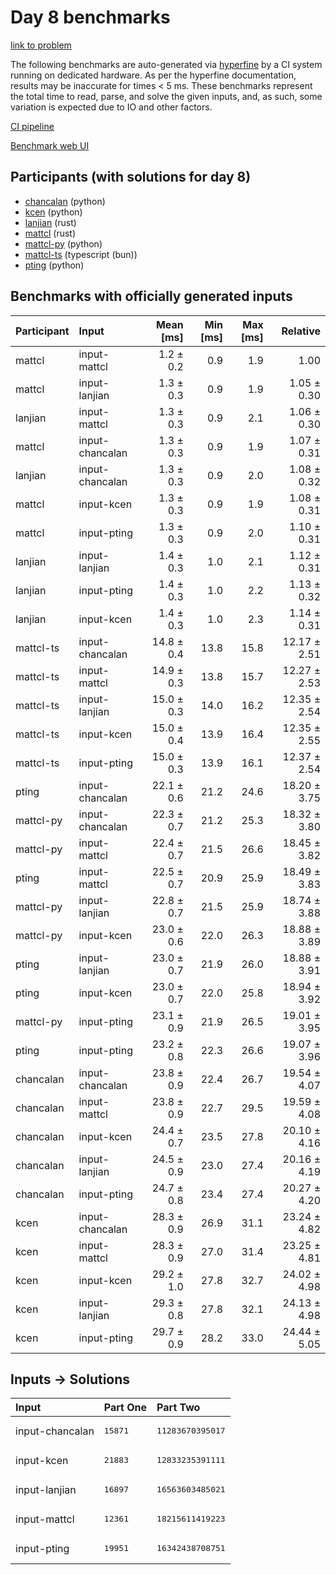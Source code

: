 # Day 8 benchmarks

[link to problem](https://adventofcode.com/2023/day/8)

The following benchmarks are auto-generated via
[hyperfine](https://github.com/sharkdp/hyperfine) by a CI system running on
dedicated hardware. As per the hyperfine documentation, results may be
inaccurate for times < 5 ms. These benchmarks represent the total time to read,
parse, and solve the given inputs, and, as such, some variation is expected due
to IO and other factors.

[CI pipeline](http://ci.papercode.net:8080/teams/main/pipelines/aoc2023)

[Benchmark web UI](https://aoc.ancalagon.black)


## Participants (with solutions for day 8)

- [chancalan](https://github.com/chancalan/aoc2023) (python)
- [kcen](https://github.com/kcen/aoc2023) (python)
- [lanjian](https://github.com/lanjian/aoc-2023) (rust)
- [mattcl](https://github.com/mattcl/aoc2023) (rust)
- [mattcl-py](https://github.com/mattcl/aoc2023-py) (python)
- [mattcl-ts](https://github.com/mattcl/aoc2023-js) (typescript (bun))
- [pting](https://github.com/pting/aoc2023) (python)


## Benchmarks with officially generated inputs

| Participant | Input | Mean [ms] | Min [ms] | Max [ms] | Relative |
|:---|:---|---:|---:|---:|---:|
| mattcl | input-mattcl | 1.2 ± 0.2 | 0.9 | 1.9 | 1.00 |
| mattcl | input-lanjian | 1.3 ± 0.3 | 0.9 | 1.9 | 1.05 ± 0.30 |
| lanjian | input-mattcl | 1.3 ± 0.3 | 0.9 | 2.1 | 1.06 ± 0.30 |
| mattcl | input-chancalan | 1.3 ± 0.3 | 0.9 | 1.9 | 1.07 ± 0.31 |
| lanjian | input-chancalan | 1.3 ± 0.3 | 0.9 | 2.0 | 1.08 ± 0.32 |
| mattcl | input-kcen | 1.3 ± 0.3 | 0.9 | 1.9 | 1.08 ± 0.31 |
| mattcl | input-pting | 1.3 ± 0.3 | 0.9 | 2.0 | 1.10 ± 0.31 |
| lanjian | input-lanjian | 1.4 ± 0.3 | 1.0 | 2.1 | 1.12 ± 0.31 |
| lanjian | input-pting | 1.4 ± 0.3 | 1.0 | 2.2 | 1.13 ± 0.32 |
| lanjian | input-kcen | 1.4 ± 0.3 | 1.0 | 2.3 | 1.14 ± 0.31 |
| mattcl-ts | input-chancalan | 14.8 ± 0.4 | 13.8 | 15.8 | 12.17 ± 2.51 |
| mattcl-ts | input-mattcl | 14.9 ± 0.3 | 13.8 | 15.7 | 12.27 ± 2.53 |
| mattcl-ts | input-lanjian | 15.0 ± 0.3 | 14.0 | 16.2 | 12.35 ± 2.54 |
| mattcl-ts | input-kcen | 15.0 ± 0.4 | 13.9 | 16.4 | 12.35 ± 2.55 |
| mattcl-ts | input-pting | 15.0 ± 0.3 | 13.9 | 16.1 | 12.37 ± 2.54 |
| pting | input-chancalan | 22.1 ± 0.6 | 21.2 | 24.6 | 18.20 ± 3.75 |
| mattcl-py | input-chancalan | 22.3 ± 0.7 | 21.2 | 25.3 | 18.32 ± 3.80 |
| mattcl-py | input-mattcl | 22.4 ± 0.7 | 21.5 | 26.6 | 18.45 ± 3.82 |
| pting | input-mattcl | 22.5 ± 0.7 | 20.9 | 25.9 | 18.49 ± 3.83 |
| mattcl-py | input-lanjian | 22.8 ± 0.7 | 21.5 | 25.9 | 18.74 ± 3.88 |
| mattcl-py | input-kcen | 23.0 ± 0.6 | 22.0 | 26.3 | 18.88 ± 3.89 |
| pting | input-lanjian | 23.0 ± 0.7 | 21.9 | 26.0 | 18.88 ± 3.91 |
| pting | input-kcen | 23.0 ± 0.7 | 22.0 | 25.8 | 18.94 ± 3.92 |
| mattcl-py | input-pting | 23.1 ± 0.9 | 21.9 | 26.5 | 19.01 ± 3.95 |
| pting | input-pting | 23.2 ± 0.8 | 22.3 | 26.6 | 19.07 ± 3.96 |
| chancalan | input-chancalan | 23.8 ± 0.9 | 22.4 | 26.7 | 19.54 ± 4.07 |
| chancalan | input-mattcl | 23.8 ± 0.9 | 22.7 | 29.5 | 19.59 ± 4.08 |
| chancalan | input-kcen | 24.4 ± 0.7 | 23.5 | 27.8 | 20.10 ± 4.16 |
| chancalan | input-lanjian | 24.5 ± 0.9 | 23.0 | 27.4 | 20.16 ± 4.19 |
| chancalan | input-pting | 24.7 ± 0.8 | 23.4 | 27.4 | 20.27 ± 4.20 |
| kcen | input-chancalan | 28.3 ± 0.9 | 26.9 | 31.1 | 23.24 ± 4.82 |
| kcen | input-mattcl | 28.3 ± 0.9 | 27.0 | 31.4 | 23.25 ± 4.81 |
| kcen | input-kcen | 29.2 ± 1.0 | 27.8 | 32.7 | 24.02 ± 4.98 |
| kcen | input-lanjian | 29.3 ± 0.8 | 27.8 | 32.1 | 24.13 ± 4.98 |
| kcen | input-pting | 29.7 ± 0.9 | 28.2 | 33.0 | 24.44 ± 5.05 |


## Inputs -> Solutions

| Input | Part One | Part Two |
|:---|:---|:---|
|input-chancalan|<pre>15871</pre>|<pre>11283670395017</pre>|
|input-kcen|<pre>21883</pre>|<pre>12833235391111</pre>|
|input-lanjian|<pre>16897</pre>|<pre>16563603485021</pre>|
|input-mattcl|<pre>12361</pre>|<pre>18215611419223</pre>|
|input-pting|<pre>19951</pre>|<pre>16342438708751</pre>|